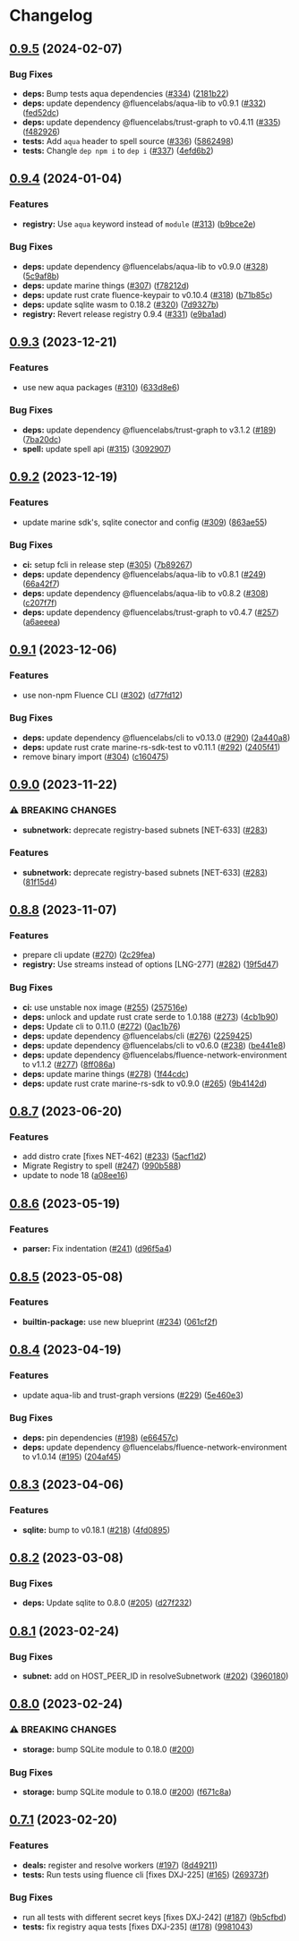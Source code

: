 # Changelog

## [0.9.5](https://github.com/fluencelabs/registry/compare/registry-v0.9.4...registry-v0.9.5) (2024-02-07)


### Bug Fixes

* **deps:** Bump tests aqua dependencies ([#334](https://github.com/fluencelabs/registry/issues/334)) ([2181b22](https://github.com/fluencelabs/registry/commit/2181b221422531cae80dc6954700b8a6f857f657))
* **deps:** update dependency @fluencelabs/aqua-lib to v0.9.1 ([#332](https://github.com/fluencelabs/registry/issues/332)) ([fed52dc](https://github.com/fluencelabs/registry/commit/fed52dcd064291390ad95fca70a0959016cc37b4))
* **deps:** update dependency @fluencelabs/trust-graph to v0.4.11 ([#335](https://github.com/fluencelabs/registry/issues/335)) ([f482926](https://github.com/fluencelabs/registry/commit/f4829267d0a3b3b2bfc2fca375609435bc441756))
* **tests:** Add `aqua` header to spell source ([#336](https://github.com/fluencelabs/registry/issues/336)) ([5862498](https://github.com/fluencelabs/registry/commit/586249873fefef091e045fd077f06630f58fb74d))
* **tests:** Changle `dep npm i` to `dep i` ([#337](https://github.com/fluencelabs/registry/issues/337)) ([4efd6b2](https://github.com/fluencelabs/registry/commit/4efd6b2645bfec9391f25edda51f270d0d8feae7))

## [0.9.4](https://github.com/fluencelabs/registry/compare/registry-v0.9.3...registry-v0.9.4) (2024-01-04)


### Features

* **registry:** Use `aqua` keyword instead of `module` ([#313](https://github.com/fluencelabs/registry/issues/313)) ([b9bce2e](https://github.com/fluencelabs/registry/commit/b9bce2e7641d0431d8199d6a104f8c3d2fe3eee5))


### Bug Fixes

* **deps:** update dependency @fluencelabs/aqua-lib to v0.9.0 ([#328](https://github.com/fluencelabs/registry/issues/328)) ([5c9af8b](https://github.com/fluencelabs/registry/commit/5c9af8bd3a36493802b8e913d917e2fbd1621977))
* **deps:** update marine things ([#307](https://github.com/fluencelabs/registry/issues/307)) ([f78212d](https://github.com/fluencelabs/registry/commit/f78212d49bca9fe30def6702ec65aa187fe9deb1))
* **deps:** update rust crate fluence-keypair to v0.10.4 ([#318](https://github.com/fluencelabs/registry/issues/318)) ([b71b85c](https://github.com/fluencelabs/registry/commit/b71b85ca1eb0472176b78c237e421ec04418e0d9))
* **deps:** update sqlite wasm to 0.18.2 ([#320](https://github.com/fluencelabs/registry/issues/320)) ([7d9327b](https://github.com/fluencelabs/registry/commit/7d9327bcfd11c2dd63b360c96fed045f3f0952c3))
* **registry:** Revert release registry 0.9.4 ([#331](https://github.com/fluencelabs/registry/issues/331)) ([e9ba1ad](https://github.com/fluencelabs/registry/commit/e9ba1ad248418e3811fa8d7653545028b7e48127))

## [0.9.3](https://github.com/fluencelabs/registry/compare/registry-v0.9.2...registry-v0.9.3) (2023-12-21)


### Features

* use new aqua packages ([#310](https://github.com/fluencelabs/registry/issues/310)) ([633d8e6](https://github.com/fluencelabs/registry/commit/633d8e6648f344487da68b610857ee9837d0c081))


### Bug Fixes

* **deps:** update dependency @fluencelabs/trust-graph to v3.1.2 ([#189](https://github.com/fluencelabs/registry/issues/189)) ([7ba20dc](https://github.com/fluencelabs/registry/commit/7ba20dcabd9747256609e9b986bd63f47c94e691))
* **spell:** update spell api ([#315](https://github.com/fluencelabs/registry/issues/315)) ([3092907](https://github.com/fluencelabs/registry/commit/3092907e5e5d38caeeda15a83ea11e0462022f41))

## [0.9.2](https://github.com/fluencelabs/registry/compare/registry-v0.9.1...registry-v0.9.2) (2023-12-19)


### Features

* update marine sdk's, sqlite conector and config ([#309](https://github.com/fluencelabs/registry/issues/309)) ([863ae55](https://github.com/fluencelabs/registry/commit/863ae55f35bbe5452b636c064f9f8b377bb10ee8))


### Bug Fixes

* **ci:** setup fcli in release step ([#305](https://github.com/fluencelabs/registry/issues/305)) ([7b89267](https://github.com/fluencelabs/registry/commit/7b892678b1003bcf0c0fc834b7b49ceb2172e388))
* **deps:** update dependency @fluencelabs/aqua-lib to v0.8.1 ([#249](https://github.com/fluencelabs/registry/issues/249)) ([66a42f7](https://github.com/fluencelabs/registry/commit/66a42f7b935e82af9133e2d5bc2c864cb4296e2f))
* **deps:** update dependency @fluencelabs/aqua-lib to v0.8.2 ([#308](https://github.com/fluencelabs/registry/issues/308)) ([c207f7f](https://github.com/fluencelabs/registry/commit/c207f7fa549702c45dd8f25d0f97d95944472e6e))
* **deps:** update dependency @fluencelabs/trust-graph to v0.4.7 ([#257](https://github.com/fluencelabs/registry/issues/257)) ([a6aeeea](https://github.com/fluencelabs/registry/commit/a6aeeea3f5eb4f06a99ec272e0f5d3b4b0a2a8a7))

## [0.9.1](https://github.com/fluencelabs/registry/compare/registry-v0.9.0...registry-v0.9.1) (2023-12-06)


### Features

* use non-npm Fluence CLI ([#302](https://github.com/fluencelabs/registry/issues/302)) ([d77fd12](https://github.com/fluencelabs/registry/commit/d77fd12b4dfe2d57ae3e35f729e35e2f6ad1c63c))


### Bug Fixes

* **deps:** update dependency @fluencelabs/cli to v0.13.0 ([#290](https://github.com/fluencelabs/registry/issues/290)) ([2a440a8](https://github.com/fluencelabs/registry/commit/2a440a8b1ff8aa922bd2faa982b8b75c9beb3bc7))
* **deps:** update rust crate marine-rs-sdk-test to v0.11.1 ([#292](https://github.com/fluencelabs/registry/issues/292)) ([2405f41](https://github.com/fluencelabs/registry/commit/2405f41702543d1ff70620923787a6a7621cc7d5))
* remove binary import ([#304](https://github.com/fluencelabs/registry/issues/304)) ([c160475](https://github.com/fluencelabs/registry/commit/c16047515751f1400cb1f7231abcc83e2f6bcf4f))

## [0.9.0](https://github.com/fluencelabs/registry/compare/registry-v0.8.8...registry-v0.9.0) (2023-11-22)


### ⚠ BREAKING CHANGES

* **subnetwork:** deprecate registry-based subnets [NET-633] ([#283](https://github.com/fluencelabs/registry/issues/283))

### Features

* **subnetwork:** deprecate registry-based subnets [NET-633] ([#283](https://github.com/fluencelabs/registry/issues/283)) ([81f15d4](https://github.com/fluencelabs/registry/commit/81f15d4eb74b730fca331f1ea4ef6b960a02f9c8))

## [0.8.8](https://github.com/fluencelabs/registry/compare/registry-v0.8.7...registry-v0.8.8) (2023-11-07)


### Features

* prepare cli update ([#270](https://github.com/fluencelabs/registry/issues/270)) ([2c29fea](https://github.com/fluencelabs/registry/commit/2c29fea09808e2f98c4f58a10a1587aa5a571ad0))
* **registry:** Use streams instead of options [LNG-277]  ([#282](https://github.com/fluencelabs/registry/issues/282)) ([19f5d47](https://github.com/fluencelabs/registry/commit/19f5d47add949f62085a022a01b84c83d3fc0389))


### Bug Fixes

* **ci:** use unstable nox image ([#255](https://github.com/fluencelabs/registry/issues/255)) ([257516e](https://github.com/fluencelabs/registry/commit/257516e74ff78807f78a7570ccc9e2d685af48f9))
* **deps:** unlock and update rust crate serde to 1.0.188 ([#273](https://github.com/fluencelabs/registry/issues/273)) ([4cb1b90](https://github.com/fluencelabs/registry/commit/4cb1b90a95bdc49b87b1dd1336e604cc71444de3))
* **deps:** Update cli to 0.11.0 ([#272](https://github.com/fluencelabs/registry/issues/272)) ([0ac1b76](https://github.com/fluencelabs/registry/commit/0ac1b76fe1c0635bfa5cf1105ffaf899db36b300))
* **deps:** update dependency @fluencelabs/cli ([#276](https://github.com/fluencelabs/registry/issues/276)) ([2259425](https://github.com/fluencelabs/registry/commit/22594259767fbd5be59904eab080d74733e7ea3e))
* **deps:** update dependency @fluencelabs/cli to v0.6.0 ([#238](https://github.com/fluencelabs/registry/issues/238)) ([be441e8](https://github.com/fluencelabs/registry/commit/be441e86cbc07a51636edfd07ec0fc80933b31cf))
* **deps:** update dependency @fluencelabs/fluence-network-environment to v1.1.2 ([#277](https://github.com/fluencelabs/registry/issues/277)) ([8ff086a](https://github.com/fluencelabs/registry/commit/8ff086a206d37edaeebe986661b626277e456d95))
* **deps:** update marine things ([#278](https://github.com/fluencelabs/registry/issues/278)) ([1f44cdc](https://github.com/fluencelabs/registry/commit/1f44cdc3b1188ef9daaba33a73ee85980c0c8bc6))
* **deps:** update rust crate marine-rs-sdk to v0.9.0 ([#265](https://github.com/fluencelabs/registry/issues/265)) ([9b4142d](https://github.com/fluencelabs/registry/commit/9b4142dc951414270f5a76b0519aa749c8835eb6))

## [0.8.7](https://github.com/fluencelabs/registry/compare/registry-v0.8.6...registry-v0.8.7) (2023-06-20)


### Features

* add distro crate [fixes NET-462] ([#233](https://github.com/fluencelabs/registry/issues/233)) ([5acf1d2](https://github.com/fluencelabs/registry/commit/5acf1d230b92f6b0784314b0926b6f6c2e195307))
* Migrate Registry to spell ([#247](https://github.com/fluencelabs/registry/issues/247)) ([990b588](https://github.com/fluencelabs/registry/commit/990b588b75857d2f61b76d89999a2c1f09f861f8))
* update to node 18 ([a08ee16](https://github.com/fluencelabs/registry/commit/a08ee16ff9dc402e1388e22c57324ca975c1a94d))

## [0.8.6](https://github.com/fluencelabs/registry/compare/registry-v0.8.5...registry-v0.8.6) (2023-05-19)


### Features

* **parser:** Fix indentation ([#241](https://github.com/fluencelabs/registry/issues/241)) ([d96f5a4](https://github.com/fluencelabs/registry/commit/d96f5a4a0da7288ef6895c270fe207ea9a9f102d))

## [0.8.5](https://github.com/fluencelabs/registry/compare/registry-v0.8.4...registry-v0.8.5) (2023-05-08)


### Features

* **builtin-package:** use new blueprint ([#234](https://github.com/fluencelabs/registry/issues/234)) ([061cf2f](https://github.com/fluencelabs/registry/commit/061cf2f8186192c39946628e21e466323dc31a33))

## [0.8.4](https://github.com/fluencelabs/registry/compare/registry-v0.8.3...registry-v0.8.4) (2023-04-19)


### Features

* update aqua-lib and trust-graph versions ([#229](https://github.com/fluencelabs/registry/issues/229)) ([5e460e3](https://github.com/fluencelabs/registry/commit/5e460e3e2429df909d034193fedf2876f86b18a8))


### Bug Fixes

* **deps:** pin dependencies ([#198](https://github.com/fluencelabs/registry/issues/198)) ([e66457c](https://github.com/fluencelabs/registry/commit/e66457c0ff696330717e58e3ebb4120709281202))
* **deps:** update dependency @fluencelabs/fluence-network-environment to v1.0.14 ([#195](https://github.com/fluencelabs/registry/issues/195)) ([204af45](https://github.com/fluencelabs/registry/commit/204af450001cd6e1ed587111fcc452d41d56a705))

## [0.8.3](https://github.com/fluencelabs/registry/compare/registry-v0.8.2...registry-v0.8.3) (2023-04-06)


### Features

* **sqlite:** bump to v0.18.1 ([#218](https://github.com/fluencelabs/registry/issues/218)) ([4fd0895](https://github.com/fluencelabs/registry/commit/4fd0895ab8415b60eacb34e0a627e9d6d5b5fe2c))

## [0.8.2](https://github.com/fluencelabs/registry/compare/registry-v0.8.1...registry-v0.8.2) (2023-03-08)


### Bug Fixes

* **deps:** Update sqlite to 0.8.0 ([#205](https://github.com/fluencelabs/registry/issues/205)) ([d27f232](https://github.com/fluencelabs/registry/commit/d27f232fb44629b18fa45e45b7c33e332f5817fd))

## [0.8.1](https://github.com/fluencelabs/registry/compare/registry-v0.8.0...registry-v0.8.1) (2023-02-24)


### Bug Fixes

* **subnet:** add on HOST_PEER_ID in resolveSubnetwork ([#202](https://github.com/fluencelabs/registry/issues/202)) ([3960180](https://github.com/fluencelabs/registry/commit/3960180246471a78bacf5fa65152a52fb3d4ddf2))

## [0.8.0](https://github.com/fluencelabs/registry/compare/registry-v0.7.1...registry-v0.8.0) (2023-02-24)


### ⚠ BREAKING CHANGES

* **storage:** bump SQLite module to 0.18.0 ([#200](https://github.com/fluencelabs/registry/issues/200))

### Bug Fixes

* **storage:** bump SQLite module to 0.18.0 ([#200](https://github.com/fluencelabs/registry/issues/200)) ([f671c8a](https://github.com/fluencelabs/registry/commit/f671c8ac1514a11331ae871a7e126f1e908214f6))

## [0.7.1](https://github.com/fluencelabs/registry/compare/registry-v0.7.0...registry-v0.7.1) (2023-02-20)


### Features

* **deals:** register and resolve workers ([#197](https://github.com/fluencelabs/registry/issues/197)) ([8d49211](https://github.com/fluencelabs/registry/commit/8d492113f17ec7add582f7f2d9575fc48b5325dc))
* **tests:** Run tests using fluence cli [fixes DXJ-225] ([#165](https://github.com/fluencelabs/registry/issues/165)) ([269373f](https://github.com/fluencelabs/registry/commit/269373f0ea904c572cffa51b8d49a248822c7ff1))


### Bug Fixes

* run all tests with different secret keys [fixes DXJ-242] ([#187](https://github.com/fluencelabs/registry/issues/187)) ([9b5cfbd](https://github.com/fluencelabs/registry/commit/9b5cfbd987259a890933e516e8ec2fee58e149d8))
* **tests:** fix registry aqua tests [fixes DXJ-235] ([#178](https://github.com/fluencelabs/registry/issues/178)) ([9981043](https://github.com/fluencelabs/registry/commit/9981043448fa3a9d64353ab763f9985245a6dff0))

